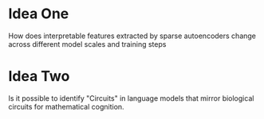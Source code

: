 

# Idea One

How does interpretable features extracted by sparse autoencoders change across different model scales and training steps 

# Idea Two

Is it possible to identify "Circuits" in language models that mirror biological circuits for mathematical cognition.


